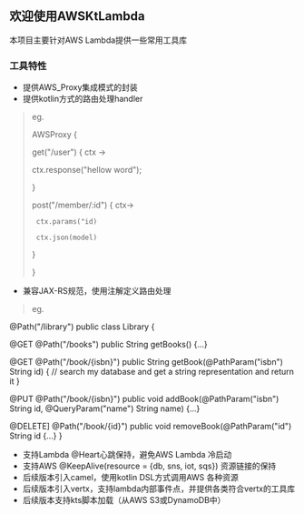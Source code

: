 ## 欢迎使用AWSKtLambda

本项目主要针对AWS Lambda提供一些常用工具库

### 工具特性

 - 提供AWS_Proxy集成模式的封装
 - 提供kotlin方式的路由处理handler
> eg. 
>  
>  AWSProxy {
>  
>  get("/user") { ctx ->
>    
>    ctx.response("hellow word");
>   
>   }
>   
>   post("/member/:id") { ctx->
>      
>      ctx.params("id)
>      
>      ctx.json(model)
>   
>   }
>    
>  }
 - 兼容JAX-RS规范，使用注解定义路由处理
> eg.

 @Path("/library")
 public class Library {
 
 @GET
 @Path("/books")
 public String getBooks() {...}
 
 @GET
 @Path("/book/{isbn}")
 public String getBook(@PathParam("isbn") String id) {
   // search my database and get a string representation and return it
 }
 
 @PUT
 @Path("/book/{isbn}")
 public void addBook(@PathParam("isbn") String id, @QueryParam("name") String name) {...}
 
 @DELETE]
 @Path("/book/{id}")
 public void removeBook(@PathParam("id") String id {...}
 }
- 支持Lambda @Heart心跳保持，避免AWS Lambda 冷启动
- 支持AWS @KeepAlive(resource = {db, sns, iot, sqs}) 资源链接的保持
- 后续版本引入camel，使用kotlin DSL方式调用AWS 各种资源
- 后续版本引入vertx，支持lambda内部事件点，并提供各类符合vertx的工具库
- 后续版本支持kts脚本加载（从AWS S3或DynamoDB中）
